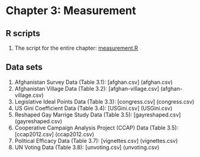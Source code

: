 # Chapter 3: Measurement

## R scripts
1. The script for the entire chapter: [measurement.R](measurement.R)

## Data sets
1. Afghanistan Survey Data (Table 3.1): [afghan.csv] (afghan.csv)
2. Afghanistan Village Data (Table 3.2): [afghan-village.csv] (afghan-village.csv)
3. Legislative Ideal Points Data (Table 3.3): [congress.csv] (congress.csv)
4. US Gini Coefficient Data (Table 3.4): [USGini.csv] (USGini.csv)
5. Reshaped Gay Marrige Study Data (Table 3.5): [gayreshaped.csv] (gayreshaped.csv)
6. Cooperative Campaign Analysis Project (CCAP) Data (Table 3.5): [ccap2012.csv] (ccap2012.csv)
7. Political Efficacy Data (Table 3.7): [vignettes.csv] (vignettes.csv)
8. UN Voting Data (Table 3.8): [unvoting.csv] (unvoting.csv)